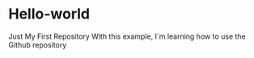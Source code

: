 # Hello-world
Just My First Repository
With this example, I´m learning how to use the Github repository

